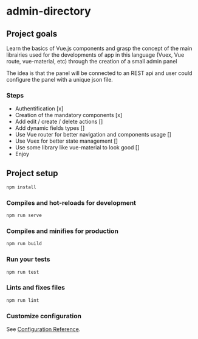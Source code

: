 # admin-directory

## Project goals

Learn the basics of Vue.js components and grasp the concept of the main librairies used for the developments of app in this language (Vuex, Vue route, vue-material, etc) through the creation of a small admin panel

The idea is that the panel will be connected to an REST api and user could configure the panel with a unique json file.

### Steps

- Authentification [x]
- Creation of the mandatory components [x]
- Add edit / create / delete actions []
- Add dynamic fields types []
- Use Vue router for better navigation and components usage []
- Use Vuex for better state management []
- Use some library like vue-material to look good []
- Enjoy

## Project setup

```sh
npm install
```

### Compiles and hot-reloads for development

```sh
npm run serve
```

### Compiles and minifies for production

```sh
npm run build
```

### Run your tests

```sh
npm run test
```

### Lints and fixes files

```sh
npm run lint
```

### Customize configuration

See [Configuration Reference](https://cli.vuejs.org/config/).
